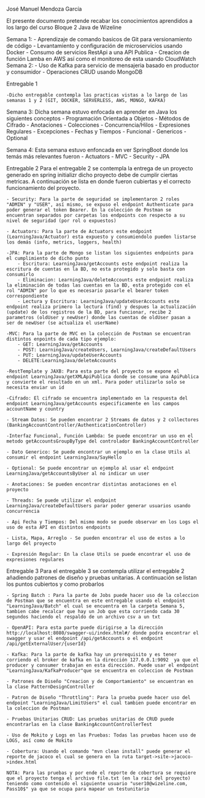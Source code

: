 José Manuel Mendoza García

El presente documento pretende recabar los conocimientos aprendidos a los largo del curso Bloque 2 Java de Wizeline

Semana 1: 
    - Aprendizaje de comando basicos de Git para versionamiento de código
    - Levantamiento y configuración de microservicios usando Docker
    - Consumo de servicios RestApi a una API Publica
    - Creacion de función Lamba en AWS así como el monitoreo de esta usando CloudWatch
Semana 2:
    - Uso de Kafka para servicio de mensajeria basado en productor y consumidor
    - Operaciones CRUD usando MongoDB

Entregable 1

    -Dicho entregable contempla las practicas vistas a lo largo de las semanas 1 y 2 (GIT, DOCKER, SERVERLESS, AWS, MONGO, KAFKA)

Semana 3:
    Dicha semana estuvo enfocada en aprender en Java los siguientes conceptos
    - Programación Orientada a Objetos
    - Métodos de Cifrado
    - Anotaciones
    - Colecciones
    - Concurrencia/Hilos
    - Expresiones Regulares
    - Excepciones
    - Fechas y Tiempos
    - Funcional
    - Genericos
    - Optional
 
Semana 4:
    Esta semana estuvo enfoncada en ver SpringBoot donde los temás más relevantes fueron
    - Actuators
    - MVC
    - Security
    - JPA

Entregable 2 
    Para el entregable 2 se contempla la entrega de un proyecto generado en spring initializr dicho proyecto debe de cumplir ciertas metricas. A continuación se lista en donde fueron cubiertas y el correcto funcionamiento del proyecto.

    - Security: Para la parte de seguridad se implementaron 2 roles "ADMIN" y "USER", así mismo, se expuso el endpoint Authenticate para poder generar el token Bearer. En la colección de Postman se encuentran separados por carpetas los endpoints con respecto a su nivel de seguridad (por rol o expuestos)

    - Actuators: Para la parte de Actuators este endpoint (LearningJava/Actuator) esta expuesto y consumiendolo pueden listarse los demás (info, metrics, loggers, health)

    -JPA: Para la parte de Mongo se listan los siguientes endpoints para el cumplimiento de dicho punto
        - Escritura: LearningJava/getAccounts este endpoint realiza la escritura de cuentas en la BD, no esta protegido y solo basta con consumirlo
        - Eliminacion: LearningJava/deleteAccounts este endpoint realiza la eliminación de todas las cuentas en la BD, esta protegido con el rol "ADMIN" por lo que es necesario pasarle el bearer token correspondiente
        - Lectura y Escritura: LearningJava/updateUserAccounts este endpoint realiza primero la lectura (find) y despues la actualización (update) de los registros de la BD, para funcionar, recibe 2 parametros (oldUser y newUser) donde las cuentas de oldUser pasan a ser de newUser (se actualiza el userName)

    -MVC: Para la parte de MVC en la colección de Postman se encuentran distintos enpoints de cada tipo ejemplo:
        - GET: LearningJava/getAccounts
        - POST: LearningJava/createUsers, LearningJava/createDefaultUsers
        - PUT: LearningJava/updateUserAccounts
        - DELETE:LearningJava/deleteAccounts

    -RestTemplate y JAXB: Para esta parte del proyecto se expone el endpoint LearningJava/getXMLApiPublica donde se consume una ApiPublica y convierte el resultado en un xml. Para poder utilizarlo solo se necesita enviar un id

    -Cifrado: El cifrado se encuentra implementado en la respuesta del endpoint LearningJava/getAccounts especificamente en los campos accountName y country

    - Stream Datos: Se pueden encontrar 2 Streams de datos y 2 collectores (BankingAccountController/AuthenticationController)

    -Interfaz Funcional, Función Lambda: Se puede encontrar un uso en el metodo getAccountsGroupByType del controlador BankingAccountController

    - Dato Generico: Se puede encontrar un ejemplo en la clase Utils al consumir el endpoint LearningJava/SayHello

    - Optional: Se puede encontrar un ejemplo al usar el endpoint LearningJava/getAccountsByUser al no indicar un user

    - Anotaciones: Se pueden encontrar distintas anotaciones en el proyecto

    - Threads: Se puede utilizar el endpoint LearningJava/createDefaultUsers parar poder generar usuarios usando concurrencia

    - Api Fecha y Tiempos: Del mismo modo se puede observar en los Logs el uso de esta API en distintos endpoints

    - Lista, Mapa, Arreglo - Se pueden encontrar el uso de estos a lo largo del proyecto

    - Expresión Regular: En la clase Utils se puede encontrar el uso de expresiones regulares


Entregable 3 
    Para el entregable 3 se contempla utilizar el entregable 2 añadiendo patrones de diseño y pruebas unitarias. A continuación se listan los puntos cubiertos y como probarlos

    - Spring Batch : Para la parte de Jobs puede hacer uso de la coleccion de Postman que se encuentra en este entregable usando el endpoint "LearningJava/Batch" el cual se encuentra en la carpeta Semana 5, tambien cabe recalcar que hay un Job que esta corriendo cada 30 segundos haciendo el respaldo de un archivo csv a un txt

    - OpenAPI: Para esta parte puede dirigirse a la dirección http://localhost:8080/swagger-ui/index.html#/ donde podra encontrar el swagger y usar el endpoint /api/getAccounts o el endpoint /api/getExternalUser/{userId}

    - Kafka: Para la parte de kafka hay un prerequisito y es tener corriendo el broker de kafka en la dirección 127.0.0.1:9092  ya que el producer y consumer trabajan en esta dirección. Puede usar el endpoint "LearningJava/KafkaProducer"que se encuentra en coleccion de Postman

    - Patrones de Diseño "Creacion y de Comportamiento" se encuentran en la clase PatternDesignController

    - Patron de Diseño "Throttling": Para la prueba puede hacer uso del endpoint "LearningJava/LimitUsers" el cual tambien puede encontrar en la coleccion de Postman

    - Pruebas Unitarias CRUD: Las pruebas unitarias de CRUD puede encontrarlas en la clase BankingAccountControllerTest
    
    - Uso de Mokito y Logs en las Pruebas: Todas las pruebas hacen uso de LOGS, así como de Mokito

    - Cobertura: Usando el comando "mvn clean install" puede generar el reporte de jacoco el cual se genera en la ruta target->site->jacoco->index.html

    NOTA: Para las pruebas y por ende el reporte de cobertura se requiere que el proyecto tenga el archivo file.txt (en la raiz del proyecto) teniendo como contenido el siguiente usuario "user10@wizeline.com, Pass10$" ya que se ocupa para mapear un testunitario



    
